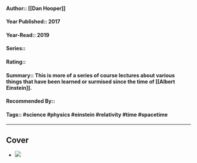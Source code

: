 #### Author:: [[Dan Hooper]]
#### Year Published:: 2017
#### Year-Read:: 2019
#### Series::
#### Rating::
#### Summary:: This is more of a series of course lectures about various things that have been learned or surmised since the time of [[Albert Einstein]].
#### Recommended By:: 
#### Tags:: #science #physics #einstein #relativity #time #spacetime 

---
## Cover
- ![](https://images-na.ssl-images-amazon.com/images/S/compressed.photo.goodreads.com/books/1517794748i/38350812.jpg)